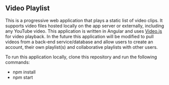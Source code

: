 ## Video Playlist

This is a progressive web application that plays a static list of video clips. It supports video files hosted locally on the app server or externally, including any YouTube video. This application is written in Angular and uses [Video.js](https://videojs.com) for video playback. In the future this application will be modified to pull videos from a back-end service/database and allow users to create an account, their own playlist(s) and collaborative playlists with other users.

To run this application locally, clone this repository and run the following commands:

* npm install
* npm start